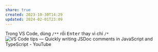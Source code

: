 ```yaml
---
share: true
created: 2023-10-30T14:29
updated: 2024-02-01T23:09
---
```

Trong VS Code, dùng `/**` rồi <kbd>Enter</kbd> thay vì chỉ `/*`
![VS Code tips — Quickly writing JSDoc comments in JavaScript and TypeScript - YouTube](https://youtu.be/-gaLriaslpg?si=LkZjZrY6DgcI1BIp)